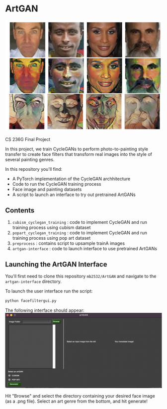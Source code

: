 # ArtGAN

<!-- ABOUT THE PROJECT -->


![gui](/images/results.png)

CS 236G Final Project 

In this project, we train CycleGANs to perform photo-to-painting style transfer to create face filters that transform real images into the style of several painting genres. 

In this repository you'll find:
* A PyTorch implementation of the CycleGAN archhitecture
* Code to run the CycleGAN training process 
* Face image and painting datasets 
* A script to launch an interface to try out pretrained ArtGANs


## Contents


1. `cubism_cyclegan_training` : code to implement CycleGAN and run training process using cubism dataset 
3. `popart_cyclegan_training` : code to implement CycleGAN and run training process using pop art dataset 
4. `preprocess` : contains script to upsample trainA images 
5. `artgan-interface` : code to launch interface to use pretrained ArtGANs


## Launching the ArtGAN Interface

You'll first need to clone this repository `mb2532/ArtGAN` and navigate to the `artgan-interface` directory. 

To launch the user interface run the script: 
  ```sh
  python facefiltergui.py
  ```
The following interface should appear: 
![gui](/images/artgan_interface.png)

Hit "Browse" and select the directory containing your desired face image (as a .png file). 
Select an art genre from the bottom, and hit generate!


